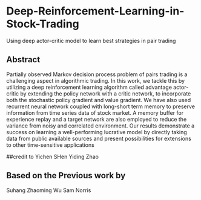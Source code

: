 # Deep-Reinforcement-Learning-in-Stock-Trading
Using deep actor-critic model to learn best strategies in pair trading 
## Abstract
Partially observed Markov decision process problem of pairs trading is a challenging aspect in algorithmic trading. In this work, we tackle this by utilizing a deep reinforcement learning algorithm called advantage actor-critic by extending the policy network with a critic network, to incorporate both the stochastic policy gradient and value gradient. We have also used recurrent neural network coupled with long-short term memory to preserve information from time series data of stock market. A memory buffer for experience replay and a target network are also employed to reduce the variance from noisy and correlated environment. Our results demonstrate a success on learning a well-performing lucrative model by directly taking data from public available sources and present possibilities for extensions to other time-sensitive applications

##credit to
Yichen SHen
Yiding Zhao

## Based on the Previous work by
Suhang
Zhaoming Wu
Sam Norris
